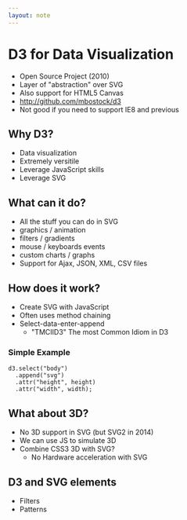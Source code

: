 ```yaml
---
layout: note
---
```


D3 for Data Visualization
==================

* Open Source Project (2010)
* Layer of "abstraction" over SVG
* Also support for HTML5 Canvas
* http://github.com/mbostock/d3
* Not good if you need to support IE8 and previous

Why D3?
----------

* Data visualization
* Extremely versitile
* Leverage JavaScript skills
* Leverage SVG

What can it do?
------------------

* All the stuff you can do in SVG
* graphics / animation
* filters / gradients
* mouse / keyboards events
* custom charts / graphs
* Support for Ajax, JSON, XML, CSV files

How does it work?
--------------------

* Create SVG with JavaScript
* Often uses method chaining
* Select-data-enter-append
  * "TMCIID3" The most Common Idiom in D3

### Simple Example

    d3.select("body")
      .append("svg")
      .attr("height", height)
      .attr("width", width);

What about 3D?
-------------------

* No 3D support in SVG (but SVG2 in 2014)
* We can use JS to simulate 3D
* Combine CSS3 3D with SVG?
  * No Hardware acceleration with SVG

D3 and SVG elements
-------------------------

* Filters
* Patterns
